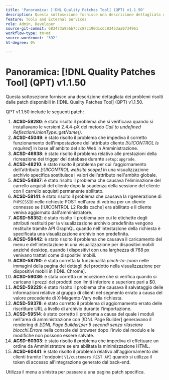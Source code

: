 ```yaml
---
title: 'Panoramica: [!DNL Quality Patches Tool] (QPT) v1.1.50'
description: Questa sottosezione fornisce una descrizione dettagliata dei problemi risolti dalle patch disponibili in  [!DNL Quality Patches Tool] (QPT) v1.1.50.
feature: Tools and External Services
role: Admin, Developer
source-git-commit: 683473a9a6b7ccc87c190d1cdc83453aa0734961
workflow-type: tm+mt
source-wordcount: '392'
ht-degree: 0%

---
```


# Panoramica: [!DNL Quality Patches Tool] (QPT) v1.1.50

Questa sottosezione fornisce una descrizione dettagliata dei problemi risolti dalle patch disponibili in [!DNL Quality Patches Tool] (QPT) v1.1.50.

QPT v1.1.50 include le seguenti patch:

1. **ACSD-59280**: è stato risolto il problema che si verificava quando si installavano le versioni 2.4.4-pX del metodo *Call to undefined ReflectionUnionType::getName()*.
1. **ACSD-45049**: è stato risolto il problema che impediva il corretto funzionamento dell&#39;impostazione dell&#39;attributo cliente *[!UICONTROL Is required]* in base all&#39;ambito del sito Web in Amministrazione.
1. **ACSD-46938**: è stato risolto il problema relativo alle prestazioni della ricreazione dei trigger del database durante `setup:upgrade`.
1. **ACSD-48210**: è stato risolto il problema per cui l&#39;aggiornamento dell&#39;attributo *[!UICONTROL website scope]* in una visualizzazione archivio specifica sostituisce i valori dell&#39;attributo nell&#39;ambito globale.
1. **ACSD-54887**: è stato risolto il problema che causava l&#39;eliminazione del carrello acquisti del cliente dopo la scadenza della sessione del cliente con il carrello acquisti permanente abilitato.
1. **ACSD-58141**: è stato risolto il problema che causava la rigenerazione di `PHPSESSID` nelle richieste POST nell&#39;area di vetrina per un cliente connesso se [!UICONTROL L2 Redis cache] era abilitato e il cliente veniva aggiornato dall&#39;amministratore.
1. **ACSD-58352**: è stato risolto il problema per cui le etichette degli attributi restituiti per la visualizzazione archivio predefinita vengono restituite tramite API GraphQL quando nell&#39;intestazione della richiesta è specificata una visualizzazione archivio non predefinita.
1. **ACSD-58442**: è stato risolto il problema che causava il caricamento del menu e dell&#39;intestazione in una visualizzazione per dispositivi mobili anziché desktop, quando i dispositivi con una larghezza di 768 px venivano trattati come dispositivi mobili.
1. **ACSD-58790**: è stata corretta la funzionalità *pinch-to-zoom* nelle immagini della pagina dei dettagli del prodotto nella visualizzazione per dispositivi mobili in [!DNL Chrome].
1. **ACSD-59036**: è stata corretta un&#39;eccezione che si verifica quando si caricano i prezzi dei prodotti con limiti inferiore e superiore pari a $0.
1. **ACSD-59229**: è stato risolto il problema che causava il salvataggio delle informazioni relative al gruppo di clienti nel segmento errato a causa del valore precedente di X-Magento-Vary nella richiesta.
1. **ACSD-59378**: è stato corretto il problema di aggiornamento errato delle riscritture URL a livello di archivio durante l&#39;importazione.
1. **ACSD-59514**: è stato corretto il problema a causa del quale i moduli nell&#39;area di amministrazione con [!DNL Page Builder] generavano il rendering di *[!DNL Page Builder]per 5 secondi senza rilasciare blocchi.Errore* nella console del browser dopo l&#39;invio del modulo e le modifiche non possono essere salvate.
1. **ACSD-60303**: è stato risolto il problema che impediva di effettuare un ordine da Amministratore se era abilitata la minimizzazione HTML.
1. **ACSD-60441**: è stato risolto il problema relativo all&#39;aggiornamento dei clienti tramite l&#39;endpoint `V1/customers REST API` quando si utilizza il token di accesso all&#39;integrazione generato dal back-end.

Utilizza il menu a sinistra per passare a una pagina patch specifica.

